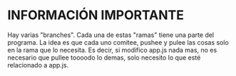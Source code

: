 # INFORMACIÓN IMPORTANTE
Hay varias "branches". Cada una de estas "ramas" tiene una parte del programa. La idea es que cada uno comitee, pushee y pulee las cosas solo en la rama que lo necesita. Es decir, si modifico app.js nada mas, no es necesario que pullee toooodo lo demas, solo necesito lo que esté relacionado a app.js.
